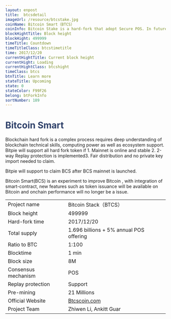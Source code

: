 ```yaml
---
layout: enpost
title:  btcsdetail
imageUrl: /resource/btcstake.jpg
coinName: Bitcoin Smart（BTCS）
coinInfo: Bitcoin Stake is a hard-fork that adopt Secure POS. In future , BTCS will be extended to support smart contract.
blockHightTitle: Block height
blockHight: 499999
timeTitle: Countdown
timeTitleClass: btcstimetitle
time: 2017/12/20
currentHightTitle: Current block height
currentHight: Loading
currentHightClass: btcshight
timeClass: btcs
btnTitle: Learn more
stateTitle: Upcoming
state: 0
stateColor: F99F26
belong: btForkInfo
sortNumber: 189
---
```

<h1 style="color: #2F416A">Bitcoin Smart</h1>
<p class="summarytxt">Blockchain hard fork is a complex process requires deep understanding of blockchain technical skills, computing power as well as ecosystem support. Bitpie will support all hard fork token if 1. Mainnet is online and stable 2. 2-way Replay protection is implemented3. Fair distribution and no private key import needed to claim.
</p>
<p>Bitpie will support to claim BCS after BCS mainnet is launched.
</p>
<p>Bitcoin Smart(BCS) is an experiment to improve Bitcoin , with integration of smart-contract, new features such as token issuance will be available on Bitcoin and onchain performance will no longer be a issue.
</p>
<table class="center">
  <tbody>
    <tr>
        <td class="tablehalf">Project name</td>
        <td class="tablehalf">Bitcoin Stack（BTCS）</td>
    </tr>
    <tr>
        <td>Block height</td>
        <td>499999</td>
    </tr>
    <tr>
        <td>Hard-fork time</td>
        <td>2017/12/20</td>
    </tr>
    <tr>
        <td>Total supply</td>
        <td>1.696 billions + 5% annual POS offering</td>
    </tr>
    <tr>
        <td>Ratio to BTC</td>
        <td>1:100</td>
    </tr>
    <tr>
        <td>Blocktime</td>
        <td>1 min</td>
    </tr>
    <tr>
        <td>Block size</td>
        <td>8M</td>
    </tr>
    <tr>
        <td>Consensus mechanism</td>
        <td>POS</td>
    </tr>
    <tr>
        <td>Replay protection</td>
        <td>Support</td>
    </tr>
    <tr>
        <td>Pre-mining</td>
        <td>21 Millions</td>
    </tr>
    <tr>
        <td>Official Website</td>
        <td><a href="http://www.Btcscoin.com" target="_blank">Btcscoin.com</a></td>
    </tr>
    <tr>
        <td>Project Team</td>
        <td>Zhiwen Li, Ankitt Guar</td>
    </tr>
  </tbody>
</table>